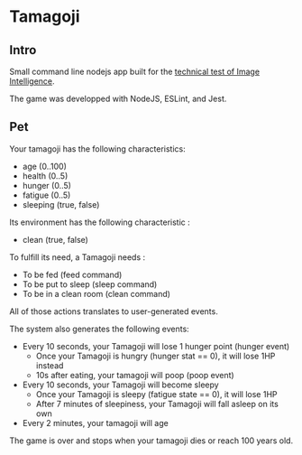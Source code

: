 # Tamagoji

## Intro 

Small command line nodejs app built for the [technical test of Image Intelligence](https://gist.github.com/davidvuong/90f8ac0916dd3e14fad014bc814614ff).

The game was developped with NodeJS, ESLint, and Jest.

## Pet

Your tamagoji has the following characteristics:

* age (0..100)
* health (0..5)
* hunger (0..5)
* fatigue (0..5)
* sleeping (true, false)

Its environment has the following characteristic : 

* clean (true, false)

To fulfill its need, a Tamagoji needs :

* To be fed (feed command)
* To be put to sleep (sleep command)
* To be in a clean room (clean command)

All of those actions translates to user-generated events.

The system also generates the following events: 

* Every 10 seconds, your Tamagoji will lose 1 hunger point (hunger event)
    * Once your Tamagoji is hungry (hunger stat == 0), it will lose 1HP instead
    * 10s after eating, your tamagoji will poop (poop event)
* Every 10 seconds, your Tamagoji will become sleepy
    * Once your Tamagoji is sleepy (fatigue state == 0), it will lose 1HP
    * After 7 minutes of sleepiness, your Tamagoji will fall asleep on its own
* Every 2 minutes, your tamagoji will age

The game is over and stops when your tamagoji dies or reach 100 years old.

